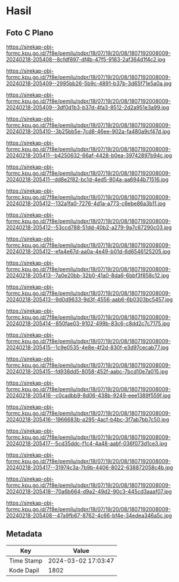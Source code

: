 # Hasil

## Foto C Plano

https://sirekap-obj-formc.kpu.go.id/7f8e/pemilu/pdpr/18/07/19/20/08/1807192008009-20240218-205408--8cfdf897-df4b-47f5-9183-2af364d1f4c2.jpg

https://sirekap-obj-formc.kpu.go.id/7f8e/pemilu/pdpr/18/07/19/20/08/1807192008009-20240218-205409--2995bb26-5b9c-4891-b37b-3d65f71e5a0a.jpg

https://sirekap-obj-formc.kpu.go.id/7f8e/pemilu/pdpr/18/07/19/20/08/1807192008009-20240218-205409--3df0d1b3-b37d-4fa3-8512-2d2a951e3a99.jpg

https://sirekap-obj-formc.kpu.go.id/7f8e/pemilu/pdpr/18/07/19/20/08/1807192008009-20240218-205410--3b25bb5e-7cd8-46ee-902a-fa480a9cf47d.jpg

https://sirekap-obj-formc.kpu.go.id/7f8e/pemilu/pdpr/18/07/19/20/08/1807192008009-20240218-205411--b4250632-66af-4428-b0ea-39742897b94c.jpg

https://sirekap-obj-formc.kpu.go.id/7f8e/pemilu/pdpr/18/07/19/20/08/1807192008009-20240218-205411--dd8e2f82-bc1d-4ed5-804a-aa6944b71516.jpg

https://sirekap-obj-formc.kpu.go.id/7f8e/pemilu/pdpr/18/07/19/20/08/1807192008009-20240218-205412--132a1fa0-7276-4d1a-a773-c6ebe86a3b11.jpg

https://sirekap-obj-formc.kpu.go.id/7f8e/pemilu/pdpr/18/07/19/20/08/1807192008009-20240218-205412--53ccd788-51dd-40b2-a279-9a7c67290c03.jpg

https://sirekap-obj-formc.kpu.go.id/7f8e/pemilu/pdpr/18/07/19/20/08/1807192008009-20240218-205412--efa4e67d-aa0a-4e49-b01d-6d6546125205.jpg

https://sirekap-obj-formc.kpu.go.id/7f8e/pemilu/pdpr/18/07/19/20/08/1807192008009-20240218-205413--7a0e20bb-32b0-41a0-8da6-6bbf3f858c12.jpg

https://sirekap-obj-formc.kpu.go.id/7f8e/pemilu/pdpr/18/07/19/20/08/1807192008009-20240218-205413--9d0d9633-9d3f-4556-aab6-6b0303bc5457.jpg

https://sirekap-obj-formc.kpu.go.id/7f8e/pemilu/pdpr/18/07/19/20/08/1807192008009-20240218-205414--850fae03-9102-499b-83c6-c8dd2c7c7175.jpg

https://sirekap-obj-formc.kpu.go.id/7f8e/pemilu/pdpr/18/07/19/20/08/1807192008009-20240218-205415--1c9e0535-4e8e-4f2d-830f-e3d97cecab77.jpg

https://sirekap-obj-formc.kpu.go.id/7f8e/pemilu/pdpr/18/07/19/20/08/1807192008009-20240218-205415--fd938dd5-8058-452f-aabc-7bcd10e7a015.jpg

https://sirekap-obj-formc.kpu.go.id/7f8e/pemilu/pdpr/18/07/19/20/08/1807192008009-20240218-205416--c0cadbb9-8d06-438b-9249-eee1389f559f.jpg

https://sirekap-obj-formc.kpu.go.id/7f8e/pemilu/pdpr/18/07/19/20/08/1807192008009-20240218-205416--1966683b-a295-4acf-b4bc-3f7ab7bb7c50.jpg

https://sirekap-obj-formc.kpu.go.id/7f8e/pemilu/pdpr/18/07/19/20/08/1807192008009-20240218-205417--5cd35ddc-f1c4-4a48-aabf-036f073d1ce3.jpg

https://sirekap-obj-formc.kpu.go.id/7f8e/pemilu/pdpr/18/07/19/20/08/1807192008009-20240218-205417--31974c3a-7b9b-4406-8022-638872058c4b.jpg

https://sirekap-obj-formc.kpu.go.id/7f8e/pemilu/pdpr/18/07/19/20/08/1807192008009-20240218-205418--70a6b664-d9a2-49d2-90c3-445cd3aaaf07.jpg

https://sirekap-obj-formc.kpu.go.id/7f8e/pemilu/pdpr/18/07/19/20/08/1807192008009-20240218-205408--47a9fb67-8762-4c66-bf4e-34edea346a5c.jpg


## Metadata

| Key        | Value               |
| ---------- | ------------------- |
| Time Stamp | 2024-03-02 17:03:47 |
| Kode Dapil | 1802                |



